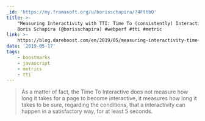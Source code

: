 ```yaml
---
_id: 'https://my.framasoft.org/u/borisschapira/?4FttbQ'
title: >-
    "Measuring Interactivity with TTI: Time To (consistently) Interactive",
    Boris Schapira (@borisschapira) #webperf #tti #metric
link: >-
    https://blog.dareboost.com/en/2019/05/measuring-interactivity-time-to-interactive/
date: '2019-05-17'
tags:
    - boostmarks
    - javascript
    - metrics
    - tti
---
```


<div class="markdown"><blockquote>
<p>As a matter of fact, the Time To Interactive does not measure how long it takes for a page to become interactive, it measures how long it takes to be sure, regarding the conditions, that a interactivity can happen in a satisfactory way, for at least 5 seconds.
</p>
</blockquote></div>
